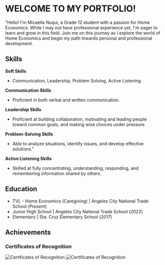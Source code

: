 # WELCOME TO MY PORTFOLIO!
"Hello! I'm Micaella Nuqui, a Grade 12 student with a passion for Home Economics. While I may not have professional experience yet, I'm eager to learn and grow in this field. Join me on this journey as I explore the world of Home Economics and begin my path towards personal and professional development.

## Skills
**Soft Skills**
- Communication, Leadership, Problem Solving, Active Listening

**Communication Skills**
-  Proficient in both verbal and written communication.

**Leadership Skills**
- Proficient at building collaboration, motivating and leading people toward common goals, and making wise choices under pressure.

**Problem-Solving Skills**
- Able to analyze situations, identify issues, and develop effective solutions."

**Active Listening Skills**
- Skilled at fully concentrating, understanding, responding, and remembering information shared by others.

## Education
- TVL - Home Economics (Caregiving) | Angeles City National Trade School (_Present_)								       		
- Junior High School | Angeles City National Trade School (_2022_)
- Elementary | Sta. Cruz Elementary School (_2017_)

## Achievements
### Certificates of Recognition

![Certificates of Recognition](/personalwebsite/recognition1.jpg)
![Certificates of Recognition](/personalwebsite/recognition2.jpg)

